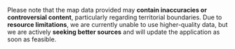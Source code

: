 Please note that the map data provided may **contain inaccuracies or controversial content**, particularly regarding territorial boundaries. Due to **resource limitations**, we are currently unable to use higher-quality data, but we are actively **seeking better sources** and will update the application as soon as feasible.